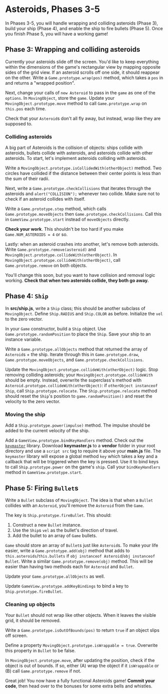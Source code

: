# Asteroids, Phases 3-5

In Phases 3-5, you will handle wrapping and colliding asteroids (Phase 3), build
your ship (Phase 4), and enable the ship to fire bullets (Phase 5). Once you
finish Phase 5, you will have a working game!

## Phase 3: Wrapping and colliding asteroids

Currently your asteroids slide off the screen. You'd like to keep everything
within the dimensions of the game's rectangular view by mapping opposite sides
of the grid view. If an asteroid scrolls off one side, it should reappear on the
other. Write a `Game.prototype.wrap(pos)` method, which takes a `pos` in and
returns a "wrapped position".

Next, change your calls of `new Asteroid` to pass in the `game` as one of the
`options`. In `MovingObject`, store the `game`. Update your
`MovingObject.prototype.move` method to call `Game.prototype.wrap` on `this.pos`
each time.

Check that your `Asteroid`s don't all fly away, but instead, wrap like they are
supposed to.

### Colliding asteroids

A big part of Asteroids is the collision of objects: ships collide with
asteroids, bullets collide with asteroids, and asteroids collide with other
asteroids. To start, let's implement asteroids colliding with asteroids.

Write a `MovingObject.prototype.isCollidedWith(otherObject)` method. Two circles
have collided if the distance between their center points is less than the sum
of their radii.

Next, write a `Game.prototype.checkCollisions` that iterates through the
asteroids and `alert("COLLISION");` whenever two collide. Make sure not to check
if an asteroid collides with itself.

Write a `Game.prototype.step` method, which calls `Game.prototype.moveObjects`
then `Game.prototype.checkCollisions`. Call this in `GameView.prototype.start`
instead of `moveObjects` directly.

**Check your work**. This shouldn't be too hard if you make `Game.NUM_ASTEROIDS
= 4` or so.

Lastly: when an asteroid crashes into another, let's remove both asteroids.
Write `Game.prototype.remove(asteroid)` and
`MovingObject.prototype.collideWith(otherObject)`. In
`MovingObject.prototype.collideWith(otherObject)`, call `Game.prototype.remove`
on both objects.

You'll change this soon, but you want to have collision and removal logic
working. **Check that when two asteroids collide, they both go away.**

## Phase 4: `Ship`

In __src/ship.js__, write a `Ship` class; this should be another subclass of
`MovingObject`. Define `Ship.RADIUS` and `Ship.COLOR` as before. Initialize the
`vel` to the zero vector.

In your `Game` constructor, build a `Ship` object. Use
`Game.prototype.randomPosition` to place the `Ship`. Save your ship to an
instance variable.

Write a `Game.prototype.allObjects` method that returned the array of
`Asteroid`s + the ship. Iterate through this in `Game.prototype.draw`,
`Game.prototype.moveObjects`, and `Game.prototype.checkCollisions`.

Update the `MovingObject.prototype.collideWith(otherObject)` logic. Stop
removing colliding asteroids; your `MovingObject.prototype.collideWith` should
be empty. Instead, overwrite the superclass's method with
`Asteroid.prototype.collideWith(otherObject)`: if `otherObject instanceof Ship`,
call `Ship.prototype.relocate`. The `Ship.prototype.relocate` method should
reset the `Ship`'s position to `game.randomPosition()` and reset the
velocity to the zero vector.

### Moving the ship

Add a `Ship.prototype.power(impulse)` method. The impulse should be added to the
current velocity of the ship.

Add a `GameView.prototype.bindKeyHandlers` method. Check out the [`keymaster`]
library. Download __keymaster.js__ to a __vendor__ folder in your root directory
and use a `script src` tag to require it above your __main.js__ file. The
`keymaster` library will expose a global method `key` which takes a key and a
callback that will be triggered when the key is pressed. Use it to bind keys to
call `Ship.prototype.power` on the game's `ship`. Call your `bindKeyHandlers`
method in `GameView.prototype.start`.

[`keymaster`]: https://github.com/madrobby/keymaster

## Phase 5: Firing `Bullet`s

Write a `Bullet` subclass of `MovingObject`. The idea is that when a `Bullet`
collides with an `Asteroid`, you'll remove the `Asteroid` from the `Game`.

The key is `Ship.prototype.fireBullet`. This should:

1. Construct a new `Bullet` instance.
2. Use the `Ship`s `vel` as the bullet's direction of travel.
3. Add the bullet to an array of `Game` bullets.

`Game` should store an array of `Bullet`s just like `Asteroid`s. To make your
life easier, write a `Game.prototype.add(obj)` method that adds to
`this.asteroids`/`this.bullets` if `obj instanceof Asteroid`/`obj instanceof
Bullet`. Write a similar `Game.prototype.remove(obj)` method. This will be
easier than having two methods each for `Asteroid` and `Bullet`.

Update your `Game.prototype.allObjects` as well.

Update `GameView.prototype.addKeyBindings` to bind a key to
`Ship.prototype.fireBullet`.

### Cleaning up objects

Your `Bullet` should not wrap like other objects. When it leaves the visible
grid, it should be removed.

Write a `Game.prototype.isOutOfBounds(pos)` to return `true` if an object slips
off screen.

Define a property `MovingObject.prototype.isWrappable = true`. Overwrite this
property in `Bullet` to be false.

In `MovingObject.prototype.move`, after updating the position, check if the
object is out of bounds. If so, either (A) wrap the object if it `isWrappable`
or (B) call `Game.prototype.remove` if not.

Great job! You now have a fully functional Asteroids game! **Commit your code**,
then head over to the bonuses for some extra bells and whistles.